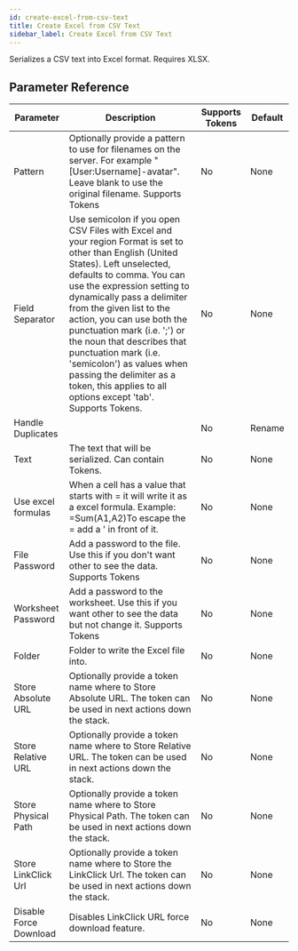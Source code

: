```yaml
---
id: create-excel-from-csv-text
title: Create Excel from CSV Text
sidebar_label: Create Excel from CSV Text
---
```



Serializes a CSV text into Excel format. Requires XLSX.

## Parameter Reference
| Parameter | Description | Supports Tokens | Default |
| -- | -- | -- | -- |
| Pattern | Optionally provide a pattern to use for filenames on the server. For example &quot;[User:Username]-avatar&quot;. Leave blank to use the original filename. Supports Tokens | No | None |
| Field Separator | Use semicolon if you open CSV Files with Excel and your region Format is set to other than English (United States). Left unselected, defaults to comma. You can use the expression setting to dynamically pass a delimiter from the given list to the action, you can use both the punctuation mark (i.e. ';') or the noun that describes that punctuation mark (i.e. 'semicolon') as values when passing the delimiter as a token, this applies to all options except 'tab'. Supports Tokens. | No | None |
| Handle Duplicates |  | No | Rename |
| Text | The text that will be serialized. Can contain Tokens. | No | None |
| Use excel formulas | When a cell has a value that starts with = it will write it as a excel formula. Example: =Sum(A1,A2)To escape the = add a ' in front of it. | No | None |
| File Password | Add a password to the file. Use this if you don't want other to see the data. Supports Tokens | No | None |
| Worksheet Password | Add a password to the worksheet. Use this if you want other to see the data but not change it. Supports Tokens | No | None |
| Folder | Folder to write the Excel file into. | No | None |
| Store Absolute URL | Optionally provide a token name where to Store Absolute URL. The token can be used in next actions down the stack. | No | None |
| Store Relative URL | Optionally provide a token name where to Store Relative URL. The token can be used in next actions down the stack. | No | None |
| Store Physical Path | Optionally provide a token name where to Store Physical Path. The token can be used in next actions down the stack. | No | None |
| Store LinkClick Url | Optionally provide a token name where to Store the LinkClick Url. The token can be used in next actions down the stack. | No | None |
| Disable Force Download | Disables LinkClick URL force download feature. | No | None |
